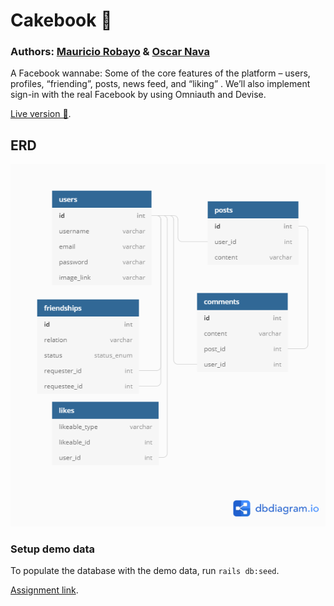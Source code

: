 # Cakebook 🧁

### Authors: [Mauricio Robayo](https://github.com/MauricioRobayo) & [Oscar Nava](https://github.com/oscarnava/)

A Facebook wannabe: Some of the core features of the platform – users, profiles, “friending”, posts, news feed, and “liking”
. We’ll also implement sign-in with the real Facebook by using Omniauth and Devise.

[Live version 🧁](https://desolate-retreat-14705.herokuapp.com/).

## ERD

![fakebook-erd](docs/fakebook.png)

### Setup demo data

To populate the database with the demo data, run `rails db:seed`.

[Assignment link](https://www.theodinproject.com/courses/ruby-on-rails/lessons/final-project).
